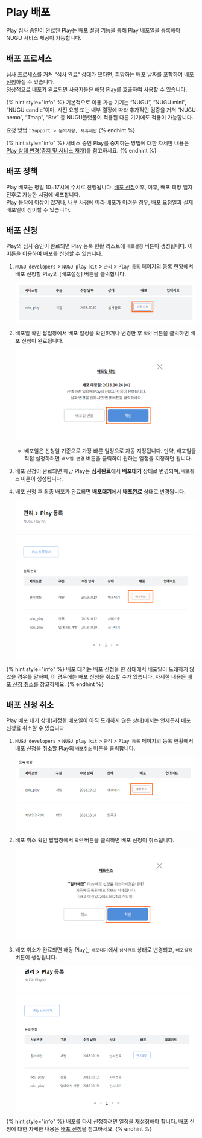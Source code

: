 # Play 배포

Play 심사 승인이 완료된 Play는 배포 설정 기능을 통해 Play 배포일을 등록해야 NUGU 서비스 제공이 가능합니다.

## 배포 프로세스 <a id="distribution-process"></a>

[심사 프로세스](../../play-registration-and-review/play-review/#review-process)를 거쳐 “심사 완료“ 상태가 됐다면, 희망하는 배포 날짜를 포함하여 [배포 신청](./#distribution-request)하실 수 있습니다.  
 정상적으로 배포가 완료되면 사용자들은 해당 Play를 호출하여 사용할 수 있습니다.

{% hint style="info" %}
기본적으로 이용 가능 기기는 “NUGU”, “NUGU mini”, “NUGU candle”이며, 사전 요청 또는 내부 결정에 따라 추가적인 검증을 거쳐 “NUGU nemo”, “Tmap”, “Btv” 등 NUGU플랫폼이 적용된 다른 기기에도 적용이 가능합니다.

요청 방법 : `Support > 문의사항, 제휴제안`
{% endhint %}

{% hint style="info" %}
서비스 중인 Play를 중지하는 방법에 대한 자세한 내용은 [Play 상태 변경\(중지 및 서비스 재개\)](../manage-a-play/#change-play-status)를 참고하세요.
{% endhint %}

## 배포 정책 <a id="distribution-policy"></a>

Play 배포는 평일 10~17시에 수시로 진행됩니다. [배포 신청](./#distribution-request)이후, 이후, 배포 희망 일자 전후로 가능한 시점에 배포합니다.  
 Play 동작에 이상이 있거나, 내부 사정에 따라 배포가 어려운 경우, 배포 요청일과 실제 배포일이 상이할 수 있습니다.

## 배포 신청 <a id="distribution-request"></a>

Play의 심사 승인이 완료되면 Play 등록 현황 리스트에 `배포설정` 버튼이 생성됩니다. 이 버튼을 이용하여 배포를 신청할 수 있습니다.

1. `NUGU developers` &gt; `NUGU play kit` &gt; `관리` &gt; `Play 등록` 페이지의 등록 현황에서 배포 신청할 Play의 \[배포설정\] 버튼을 클릭합니다.

   ![](../../.gitbook/assets/ch5_512_c01%20%281%29.png)

2. 배포일 확인 팝업창에서 배포 일정을 확인하거나 변경한 후 `확인` 버튼을 클릭하면 배포 신청이 완료됩니다.

   ![](../../.gitbook/assets/ch5_512_c02%20%281%29.png)

   * 배포일은 신청일 기준으로 가장 빠른 일정으로 자동 지정됩니다. 만약, 배포일을 직접 설정하려면 `배포일 변경` 버튼을 클릭하여 원하는 일정을 지정하면 됩니다.

3. 배포 신청이 완료되면 해당 Play는 **심사완료**에서 **배포대기** 상태로 변경되며, `배포취소` 버튼이 생성됩니다.
4. 배포 신청 후 최종 배포가 완료되면 **배포대기**에서 **배포완료** 상태로 변경됩니다.

   ![](../../.gitbook/assets/ch5_512_c03.png)

{% hint style="info" %}
배포 대기는 배포 신청을 한 상태에서 배포일이 도래하지 않았을 경우를 말하며, 이 경우에는 배포 신청을 취소할 수가 있습니다. 자세한 내용은 [배포 신청 취소](./#distribution-requestcancellation)를 참고하세요.
{% endhint %}

## 배포 신청 취소 <a id="distribution-requestcancellation"></a>

Play 배포 대기 상태\(지정한 배포일이 아직 도래하지 않은 상태\)에서는 언제든지 배포 신청을 취소할 수 있습니다.

1. `NUGU developers` &gt; `NUGU play kit` &gt; `관리` &gt; `Play 등록` 페이지의 등록 현황에서 배포 신청을 취소할 Play의 `배포취소` 버튼을 클릭합니다.

   ![](../../.gitbook/assets/ch5_513_c01.png)

2. 배포 취소 확인 팝업창에서 `확인` 버튼을 클릭하면 배포 신청이 취소됩니다.

   ![](../../.gitbook/assets/ch5_513_c02%20%281%29.png)

3. 배포 취소가 완료되면 해당 Play는 `배포대기`에서 `심사완료` 상태로 변경되고, `배포설정` 버튼이 생성됩니다.

   ![](../../.gitbook/assets/ch5_513_c03%20%281%29.png)

{% hint style="info" %}
배포를 다시 신청하려면 일정을 재설정해야 합니다. 배포 신청에 대한 자세한 내용은 [배포 신청](./#distribution-request)을 참고하세요.
{% endhint %}

